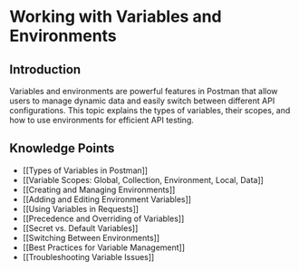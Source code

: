 # Working with Variables and Environments

## Introduction
Variables and environments are powerful features in Postman that allow users to manage dynamic data and easily switch between different API configurations. This topic explains the types of variables, their scopes, and how to use environments for efficient API testing.

## Knowledge Points

- [[Types of Variables in Postman]]
- [[Variable Scopes: Global, Collection, Environment, Local, Data]]
- [[Creating and Managing Environments]]
- [[Adding and Editing Environment Variables]]
- [[Using Variables in Requests]]
- [[Precedence and Overriding of Variables]]
- [[Secret vs. Default Variables]]
- [[Switching Between Environments]]
- [[Best Practices for Variable Management]]
- [[Troubleshooting Variable Issues]] 